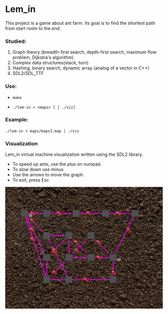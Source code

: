 # Lem_in

This project is a game about ant farm. Its goal is to find the shortest path from start room to the end.

### Studied:

1. Graph theory (breadth-first search, depth-first search, maximum flow problem, Dijkstra's algorithm)
2. Complex data structures(stack, turn)
3. Hashing, binary search, dynamic array (analog of a vector in C++)
3. SDL2/SDL_TTF

### Use:
 - `make`

 - `./lem-in < <maps> [ | ./viz]`

### Example:

`./lem-in < maps/maps3.map | ./viz`

### Visualization
Lem_in virtual machine visualization written using the SDL2 library.
 - To speed up ants, use the plus on numpad.
 - To slow down use minus
 - Use the arrows to move the graph.
 - To exit, press Esc

![lemin](image/image.png)
